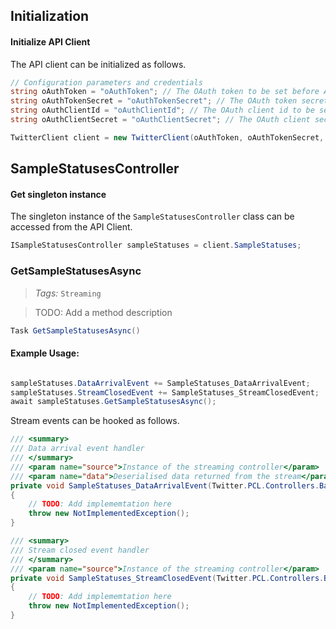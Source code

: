 ## Initialization

#### Initialize API Client
The API client can be initialized as follows.

```csharp
// Configuration parameters and credentials
string oAuthToken = "oAuthToken"; // The OAuth token to be set before API calls
string oAuthTokenSecret = "oAuthTokenSecret"; // The OAuth token secret to be set before API calls
string oAuthClientId = "oAuthClientId"; // The OAuth client id to be set before API calls
string oAuthClientSecret = "oAuthClientSecret"; // The OAuth client secret to be set before API calls

TwitterClient client = new TwitterClient(oAuthToken, oAuthTokenSecret, oAuthClientId, oAuthClientSecret);
```

## SampleStatusesController

#### Get singleton instance
The singleton instance of the ``` SampleStatusesController ``` class can be accessed from the API Client.
```csharp
ISampleStatusesController sampleStatuses = client.SampleStatuses;
```

### GetSampleStatusesAsync

> *Tags:*  ``` Streaming ``` 

> TODO: Add a method description

```csharp
Task GetSampleStatusesAsync()
```

#### Example Usage:
```csharp

sampleStatuses.DataArrivalEvent += SampleStatuses_DataArrivalEvent;
sampleStatuses.StreamClosedEvent += SampleStatuses_StreamClosedEvent;
await sampleStatuses.GetSampleStatusesAsync();

```

Stream events can be hooked as follows.
```csharp
/// <summary>
/// Data arrival event handler
/// </summary>
/// <param name="source">Instance of the streaming controller</param>
/// <param name="data">Deserialised data returned from the stream</param>
private void SampleStatuses_DataArrivalEvent(Twitter.PCL.Controllers.BaseStreamHandler<dynamic> source, dynamic data)
{
    // TODO: Add implememtation here
    throw new NotImplementedException();
}

/// <summary>
/// Stream closed event handler
/// </summary>
/// <param name="source">Instance of the streaming controller</param>
private void SampleStatuses_StreamClosedEvent(Twitter.PCL.Controllers.BaseStreamHandler<dynamic> source)
{
    // TODO: Add implememtation here
    throw new NotImplementedException();
}
```





